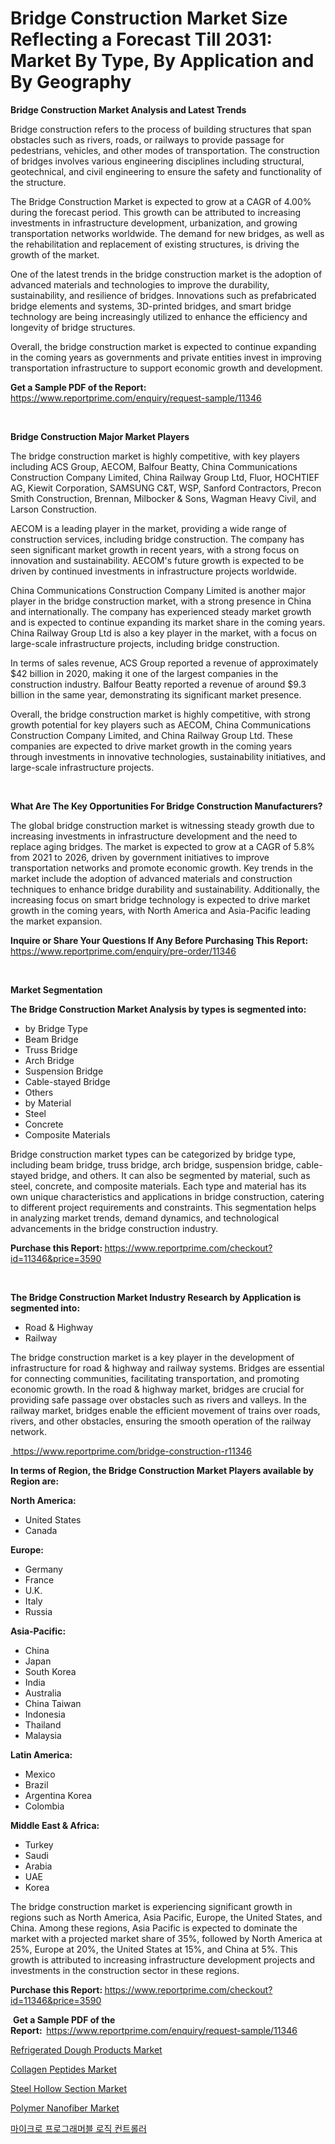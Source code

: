 <p><h1>Bridge Construction Market Size Reflecting a Forecast Till 2031: Market By Type, By Application and By Geography</h1></p><p><strong>Bridge Construction Market Analysis and Latest Trends</strong></p>
<p><p>Bridge construction refers to the process of building structures that span obstacles such as rivers, roads, or railways to provide passage for pedestrians, vehicles, and other modes of transportation. The construction of bridges involves various engineering disciplines including structural, geotechnical, and civil engineering to ensure the safety and functionality of the structure.</p><p>The Bridge Construction Market is expected to grow at a CAGR of 4.00% during the forecast period. This growth can be attributed to increasing investments in infrastructure development, urbanization, and growing transportation networks worldwide. The demand for new bridges, as well as the rehabilitation and replacement of existing structures, is driving the growth of the market.</p><p>One of the latest trends in the bridge construction market is the adoption of advanced materials and technologies to improve the durability, sustainability, and resilience of bridges. Innovations such as prefabricated bridge elements and systems, 3D-printed bridges, and smart bridge technology are being increasingly utilized to enhance the efficiency and longevity of bridge structures.</p><p>Overall, the bridge construction market is expected to continue expanding in the coming years as governments and private entities invest in improving transportation infrastructure to support economic growth and development.</p></p>
<p><strong>Get a Sample PDF of the Report:&nbsp;</strong> <a href="https://www.reportprime.com/enquiry/request-sample/11346">https://www.reportprime.com/enquiry/request-sample/11346</a></p>
<p>&nbsp;</p>
<p><strong>Bridge Construction Major Market Players</strong></p>
<p><p>The bridge construction market is highly competitive, with key players including ACS Group, AECOM, Balfour Beatty, China Communications Construction Company Limited, China Railway Group Ltd, Fluor, HOCHTIEF AG, Kiewit Corporation, SAMSUNG C&T, WSP, Sanford Contractors, Precon Smith Construction, Brennan, Milbocker & Sons, Wagman Heavy Civil, and Larson Construction.</p><p>AECOM is a leading player in the market, providing a wide range of construction services, including bridge construction. The company has seen significant market growth in recent years, with a strong focus on innovation and sustainability. AECOM's future growth is expected to be driven by continued investments in infrastructure projects worldwide.</p><p>China Communications Construction Company Limited is another major player in the bridge construction market, with a strong presence in China and internationally. The company has experienced steady market growth and is expected to continue expanding its market share in the coming years. China Railway Group Ltd is also a key player in the market, with a focus on large-scale infrastructure projects, including bridge construction.</p><p>In terms of sales revenue, ACS Group reported a revenue of approximately $42 billion in 2020, making it one of the largest companies in the construction industry. Balfour Beatty reported a revenue of around $9.3 billion in the same year, demonstrating its significant market presence.</p><p>Overall, the bridge construction market is highly competitive, with strong growth potential for key players such as AECOM, China Communications Construction Company Limited, and China Railway Group Ltd. These companies are expected to drive market growth in the coming years through investments in innovative technologies, sustainability initiatives, and large-scale infrastructure projects.</p></p>
<p>&nbsp;</p>
<p><strong>What Are The Key Opportunities For Bridge Construction Manufacturers?</strong></p>
<p><p>The global bridge construction market is witnessing steady growth due to increasing investments in infrastructure development and the need to replace aging bridges. The market is expected to grow at a CAGR of 5.8% from 2021 to 2026, driven by government initiatives to improve transportation networks and promote economic growth. Key trends in the market include the adoption of advanced materials and construction techniques to enhance bridge durability and sustainability. Additionally, the increasing focus on smart bridge technology is expected to drive market growth in the coming years, with North America and Asia-Pacific leading the market expansion.</p></p>
<p><strong>Inquire or Share Your Questions If Any Before Purchasing This Report:</strong> <a href="https://www.reportprime.com/enquiry/pre-order/11346">https://www.reportprime.com/enquiry/pre-order/11346</a></p>
<p>&nbsp;</p>
<p><strong>Market Segmentation</strong></p>
<p><strong>The Bridge Construction Market Analysis by types is segmented into:</strong></p>
<p><ul><li>by Bridge Type</li><li>Beam Bridge</li><li>Truss Bridge</li><li>Arch Bridge</li><li>Suspension Bridge</li><li>Cable-stayed Bridge</li><li>Others</li><li>by Material</li><li>Steel</li><li>Concrete</li><li>Composite Materials</li></ul></p>
<p><p>Bridge construction market types can be categorized by bridge type, including beam bridge, truss bridge, arch bridge, suspension bridge, cable-stayed bridge, and others. It can also be segmented by material, such as steel, concrete, and composite materials. Each type and material has its own unique characteristics and applications in bridge construction, catering to different project requirements and constraints. This segmentation helps in analyzing market trends, demand dynamics, and technological advancements in the bridge construction industry.</p></p>
<p><strong>Purchase this Report:&nbsp;</strong><a href="https://www.reportprime.com/checkout?id=11346&price=3590">https://www.reportprime.com/checkout?id=11346&price=3590</a></p>
<p>&nbsp;</p>
<p><strong>The Bridge Construction Market Industry Research by Application is segmented into:</strong></p>
<p><ul><li>Road & Highway</li><li>Railway</li></ul></p>
<p><p>The bridge construction market is a key player in the development of infrastructure for road & highway and railway systems. Bridges are essential for connecting communities, facilitating transportation, and promoting economic growth. In the road & highway market, bridges are crucial for providing safe passage over obstacles such as rivers and valleys. In the railway market, bridges enable the efficient movement of trains over roads, rivers, and other obstacles, ensuring the smooth operation of the railway network.</p></p>
<p><a href="https://www.reportprime.com/bridge-construction-r11346">&nbsp;https://www.reportprime.com/bridge-construction-r11346</a></p>
<p><strong>In terms of Region, the Bridge Construction Market Players available by Region are:</strong></p>
<p>
    <p> <strong> North America: </strong>
        <ul>
            <li>United States</li>
            <li>Canada</li>
        </ul>
        </p> 
    <p> <strong> Europe: </strong>
        <ul>
            <li>Germany</li>
            <li>France</li>
            <li>U.K.</li>
            <li>Italy</li>
            <li>Russia</li>
        </ul>
        </p> 
    <p> <strong> Asia-Pacific: </strong>
        <ul>
            <li>China</li>
            <li>Japan</li>
            <li>South Korea</li>
            <li>India</li>
            <li>Australia</li>
            <li>China Taiwan</li>
            <li>Indonesia</li>
            <li>Thailand</li>
            <li>Malaysia</li>
        </ul>
        </p> 
    <p> <strong> Latin America: </strong>
        <ul>
            <li>Mexico</li>
            <li>Brazil</li>
            <li>Argentina Korea</li>
            <li>Colombia</li>
        </ul>
        </p> 
    <p> <strong> Middle East & Africa: </strong>
        <ul>
            <li>Turkey</li>
            <li>Saudi</li>
            <li>Arabia</li>
            <li>UAE</li>
            <li>Korea</li>
        </ul>
    </p>
    </p>
<p><p>The bridge construction market is experiencing significant growth in regions such as North America, Asia Pacific, Europe, the United States, and China. Among these regions, Asia Pacific is expected to dominate the market with a projected market share of 35%, followed by North America at 25%, Europe at 20%, the United States at 15%, and China at 5%. This growth is attributed to increasing infrastructure development projects and investments in the construction sector in these regions.</p></p>
<p><strong>Purchase this Report: </strong><a href="https://www.reportprime.com/checkout?id=11346&price=3590">https://www.reportprime.com/checkout?id=11346&price=3590</a></p>
<p>&nbsp;<strong>Get a Sample PDF of the Report:&nbsp;&nbsp;</strong><a href="https://www.reportprime.com/enquiry/request-sample/11346">https://www.reportprime.com/enquiry/request-sample/11346</a></p>
<p><strong></strong></p>
<p><p><a href="https://github.com/yemakinde/Market-Research-Report-List-2/blob/main/refrigerated-dough-products-market.md">Refrigerated Dough Products Market</a></p><p><a href="https://www.linkedin.com/pulse/collagen-peptides-market-size-focuses-dynamics-in-depth-analysis-g812f?trackingId=%2FtmW0RRvLse0%2B3pUzdec%2Fg%3D%3D">Collagen Peptides Market</a></p><p><a href="https://issuu.com/reportprime-2/docs/steel-hollow-section-market-size-2030.pptx">Steel Hollow Section Market</a></p><p><a href="https://issuu.com/reportprime-2/docs/polymer-nanofiber-market-size-2030.pptx">Polymer Nanofiber Market</a></p><p><a href="https://github.com/iansanftyord09878/Market-Research-Report-List-1/blob/main/206566524066.md">마이크로 프로그래머블 로직 컨트롤러</a></p></p>